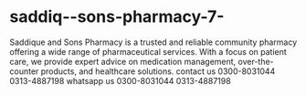 # saddiq--sons-pharmacy-7-
Saddique and Sons Pharmacy is a trusted and reliable community pharmacy offering a wide range of pharmaceutical services. With a focus on patient care, we provide expert advice on medication management, over-the-counter products, and healthcare solutions. 
contact us 0300-8031044   0313-4887198
whatsapp us 0300-8031044   0313-4887198
